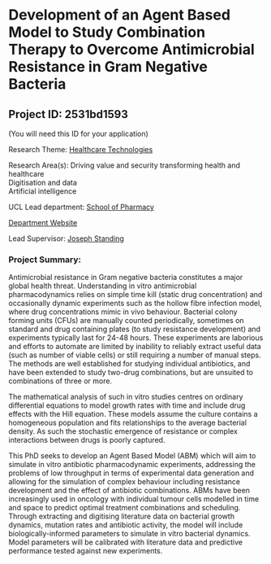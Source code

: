 # Development of an Agent Based Model to Study Combination Therapy to Overcome Antimicrobial Resistance in Gram Negative Bacteria

## Project ID: **2531bd1593**
(You will need this ID for your application)

Research Theme: [Healthcare Technologies](../themes/healthcare-technologies.md)

Research Area(s):
Driving value and security transforming health and healthcare<br />Digitisation and data<br />Artificial intelligence

UCL Lead department: [School of Pharmacy](../departments/school-of-pharmacy.md)

[Department Website](https://www.ucl.ac.uk/pharmacy)

Lead Supervisor: [Joseph Standing](https://profiles.ucl.ac.uk/32012)

### Project Summary:

Antimicrobial resistance in Gram negative bacteria constitutes a major global health threat.  Understanding in vitro antimicrobial pharmacodynamics relies on simple time kill (static drug concentration) and occasionally dynamic experiments such as the hollow fibre infection model, where drug concentrations mimic in vivo behaviour.  Bacterial colony forming units (CFUs) are manually counted periodically, sometimes on standard and drug containing plates (to study resistance development) and experiments typically last for 24-48 hours.  These experiments are laborious and efforts to automate are limited by inability to reliably extract useful data (such as number of viable cells) or still requiring a number of manual steps.  The methods are well established for studying individual antibiotics, and have been extended to study two-drug combinations, but are unsuited to combinations of three or more.  

The mathematical analysis of such in vitro studies centres on ordinary differential equations to model growth rates with time and include drug effects with the Hill equation.  These models assume the culture contains a homogeneous population and fits relationships to the average bacterial density.  As such the stochastic emergence of resistance or complex interactions between drugs is poorly captured. 

This PhD seeks to develop an Agent Based Model (ABM) which will aim to simulate in vitro antibiotic pharmacodynamic experiments, addressing the problems of low throughput in terms of experimental data generation and  allowing for the simulation of complex behaviour including resistance development and the effect of antibiotic combinations.  ABMs have been increasingly used in oncology with individual tumour cells modelled in time and space to predict optimal treatment combinations and scheduling.  Through extracting and digitising literature data on bacterial growth dynamics, mutation rates and antibiotic activity, the model will include biologically-informed parameters to simulate in vitro bacterial dynamics.  Model parameters will be calibrated with literature data and predictive performance tested against new experiments.

